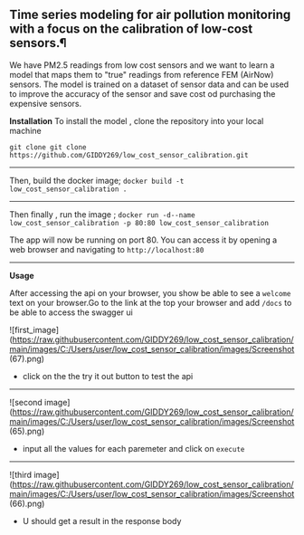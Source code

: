## Time series modeling for air pollution monitoring with a focus on the calibration of low-cost sensors.¶

We have PM2.5 readings from low cost sensors and we want to learn a model that maps them to "true" readings from reference FEM (AirNow) sensors.
The model is trained on a dataset of sensor data and can be used to improve the accuracy of the sensor and save cost od purchasing the expensive sensors.


**Installation**
To install the model , clone the repository into your local machine

`git clone git clone https://github.com/GIDDY269/low_cost_sensor_calibration.git`


******************

Then, build the docker image;
`docker build -t low_cost_sensor_calibration .`

************************************************************

Then finally , run the image ;
`docker run -d--name low_cost_sensor_calibration -p 80:80 low_cost_sensor_calibration`

The app will now be running on port 80. You can access it by opening a web browser and navigating to `http://localhost:80`

********************************************

**Usage**

After accessing the api on your browser, you show be able to see a `welcome` text on your browser.Go to the link at the top your browser and add `/docs` to be able to access the swagger ui

![first_image](https://raw.githubusercontent.com/GIDDY269/low_cost_sensor_calibration/main/images/C:/Users/user/low_cost_sensor_calibration/images/Screenshot (67).png)

* click on the the try it out button to test the api

****************************

![second image](https://raw.githubusercontent.com/GIDDY269/low_cost_sensor_calibration/main/images/C:/Users/user/low_cost_sensor_calibration/images/Screenshot (65).png)

* input all the values for each paremeter and click on `execute`

****************************

![third image](https://raw.githubusercontent.com/GIDDY269/low_cost_sensor_calibration/main/images/C:/Users/user/low_cost_sensor_calibration/images/Screenshot (66).png)

* U should get a result in the response body



